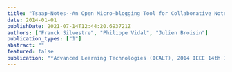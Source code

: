 ```yaml
---
title: "Tsaap-Notes--An Open Micro-blogging Tool for Collaborative Notetaking during Face-to-Face Lectures"
date: 2014-01-01
publishDate: 2021-07-14T12:44:20.693721Z
authors: ["Franck Silvestre", "Philippe Vidal", "Julien Broisin"]
publication_types: ["1"]
abstract: ""
featured: false
publication: "*Advanced Learning Technologies (ICALT), 2014 IEEE 14th International Conference on*"
---
```


